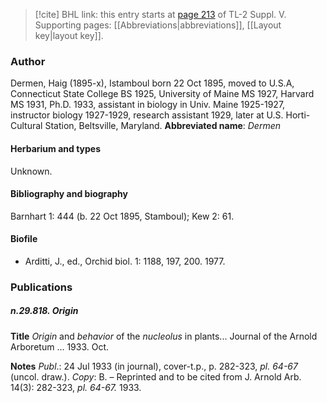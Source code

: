 > [!cite] BHL link: this entry starts at [page 213](https://www.biodiversitylibrary.org/page/33259259) of TL-2 Suppl. V.
> Supporting pages: [[Abbreviations|abbreviations]], [[Layout key|layout key]].

### Author

Dermen, Haig (1895-x), Istamboul born 22 Oct 1895, moved to U.S.A, Connecticut State College BS 1925, University of Maine MS 1927, Harvard MS 1931, Ph.D. 1933, assistant in biology in Univ. Maine 1925-1927, instructor biology 1927-1929, research assistant 1929, later at U.S. Horti-Cultural Station, Beltsville, Maryland. 
**Abbreviated name**: *Dermen*

#### Herbarium and types

Unknown.

#### Bibliography and biography

Barnhart 1: 444 (b. 22 Oct 1895, Stamboul); Kew 2: 61.

#### Biofile

- Arditti, J., ed., Orchid biol. 1: 1188, 197, 200. 1977.

### Publications

##### n.29.818. Origin

**Title**
*Origin* and *behavior* of the *nucleolus* in plants... Journal of the Arnold Arboretum ... 1933. Oct.

**Notes**
*Publ*.: 24 Jul 1933 (in journal), cover-t.p., p. 282-323, *pl. 64-67* (uncol. draw.). *Copy*: B. – Reprinted and to be cited from J. Arnold Arb. 14(3): 282-323, *pl. 64-67.* 1933.

